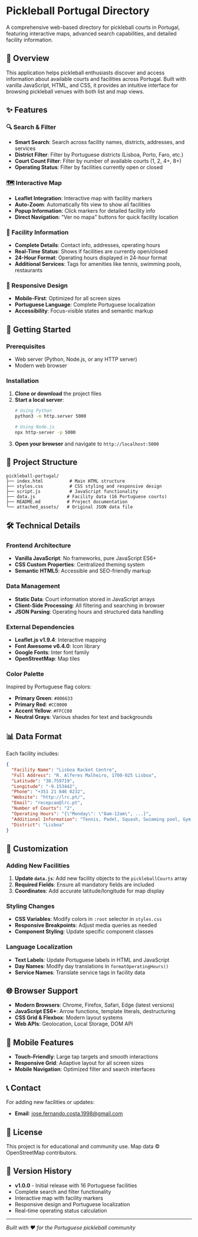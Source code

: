 # Pickleball Portugal Directory

A comprehensive web-based directory for pickleball courts in Portugal, featuring interactive maps, advanced search capabilities, and detailed facility information.

## 🏓 Overview

This application helps pickleball enthusiasts discover and access information about available courts and facilities across Portugal. Built with vanilla JavaScript, HTML, and CSS, it provides an intuitive interface for browsing pickleball venues with both list and map views.

## ✨ Features

### 🔍 Search & Filter
- **Smart Search**: Search across facility names, districts, addresses, and services
- **District Filter**: Filter by Portuguese districts (Lisboa, Porto, Faro, etc.)
- **Court Count Filter**: Filter by number of available courts (1, 2, 4+, 8+)
- **Operating Status**: Filter by facilities currently open or closed

### 🗺️ Interactive Map
- **Leaflet Integration**: Interactive map with facility markers
- **Auto-Zoom**: Automatically fits view to show all facilities
- **Popup Information**: Click markers for detailed facility info
- **Direct Navigation**: "Ver no mapa" buttons for quick facility location

### 📍 Facility Information
- **Complete Details**: Contact info, addresses, operating hours
- **Real-Time Status**: Shows if facilities are currently open/closed
- **24-Hour Format**: Operating hours displayed in 24-hour format
- **Additional Services**: Tags for amenities like tennis, swimming pools, restaurants

### 📱 Responsive Design
- **Mobile-First**: Optimized for all screen sizes
- **Portuguese Language**: Complete Portuguese localization
- **Accessibility**: Focus-visible states and semantic markup

## 🚀 Getting Started

### Prerequisites
- Web server (Python, Node.js, or any HTTP server)
- Modern web browser

### Installation

1. **Clone or download** the project files
2. **Start a local server**:
   ```bash
   # Using Python
   python3 -m http.server 5000
   
   # Using Node.js
   npx http-server -p 5000
   ```
3. **Open your browser** and navigate to `http://localhost:5000`

## 📁 Project Structure

```
pickleball-portugal/
├── index.html          # Main HTML structure
├── styles.css          # CSS styling and responsive design
├── script.js           # JavaScript functionality
├── data.js            # Facility data (16 Portuguese courts)
├── README.md          # Project documentation
└── attached_assets/   # Original JSON data file
```

## 🛠️ Technical Details

### Frontend Architecture
- **Vanilla JavaScript**: No frameworks, pure JavaScript ES6+
- **CSS Custom Properties**: Centralized theming system
- **Semantic HTML5**: Accessible and SEO-friendly markup

### Data Management
- **Static Data**: Court information stored in JavaScript arrays
- **Client-Side Processing**: All filtering and searching in browser
- **JSON Parsing**: Operating hours and structured data handling

### External Dependencies
- **Leaflet.js v1.9.4**: Interactive mapping
- **Font Awesome v6.4.0**: Icon library
- **Google Fonts**: Inter font family
- **OpenStreetMap**: Map tiles

### Color Palette
Inspired by Portuguese flag colors:
- **Primary Green**: `#006633`
- **Primary Red**: `#CC0000`
- **Accent Yellow**: `#FFCC00`
- **Neutral Grays**: Various shades for text and backgrounds

## 📊 Data Format

Each facility includes:
```json
{
  "Facility Name": "Lisboa Racket Centre",
  "Full Address": "R. Alferes Malheiro, 1700-025 Lisboa",
  "Latitude": "38.759719",
  "Longitude": "-9.153442",
  "Phone": "+351 21 846 0232",
  "Website": "http://lrc.pt/",
  "Email": "recepcao@lrc.pt",
  "Number of Courts": "2",
  "Operating Hours": "{\"Monday\": \"8am-12am\", ...}",
  "Additional Information": "Tennis, Padel, Squash, Swimming pool, Gym, Pro shop, Café with terrace",
  "District": "Lisboa"
}
```

## 🔧 Customization

### Adding New Facilities
1. **Update `data.js`**: Add new facility objects to the `pickleballCourts` array
2. **Required Fields**: Ensure all mandatory fields are included
3. **Coordinates**: Add accurate latitude/longitude for map display

### Styling Changes
- **CSS Variables**: Modify colors in `:root` selector in `styles.css`
- **Responsive Breakpoints**: Adjust media queries as needed
- **Component Styling**: Update specific component classes

### Language Localization
- **Text Labels**: Update Portuguese labels in HTML and JavaScript
- **Day Names**: Modify day translations in `formatOperatingHours()`
- **Service Names**: Translate service tags in facility data

## 🌐 Browser Support

- **Modern Browsers**: Chrome, Firefox, Safari, Edge (latest versions)
- **JavaScript ES6+**: Arrow functions, template literals, destructuring
- **CSS Grid & Flexbox**: Modern layout systems
- **Web APIs**: Geolocation, Local Storage, DOM API

## 📱 Mobile Features

- **Touch-Friendly**: Large tap targets and smooth interactions
- **Responsive Grid**: Adaptive layout for all screen sizes
- **Mobile Navigation**: Optimized filter and search interfaces

## 📞 Contact

For adding new facilities or updates:
- **Email**: [jose.fernando.costa.1998@gmail.com](mailto:jose.fernando.costa.1998@gmail.com)

## 📄 License

This project is for educational and community use. Map data © OpenStreetMap contributors.

## 🔄 Version History

- **v1.0.0** - Initial release with 16 Portuguese facilities
- Complete search and filter functionality
- Interactive map with facility markers
- Responsive design and Portuguese localization
- Real-time operating status calculation

---

*Built with ❤️ for the Portuguese pickleball community*